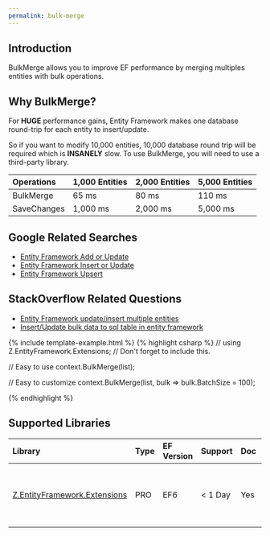 ```yaml
---
permalink: bulk-merge
---
```


## Introduction

BulkMerge allows you to improve EF performance by merging multiples entities with bulk operations.

## Why BulkMerge?

For **HUGE** performance gains, Entity Framework makes one database round-trip for each entity to insert/update.

So if you want to modify 10,000 entities, 10,000 database round trip will be required which is **INSANELY** slow. To use BulkMerge, you will need to use a third-party library.

|Operations	|1,000 Entities	|2,000 Entities	|5,000 Entities|
|:----------|:----------|:----------|:----------|
|BulkMerge	|65 ms	|80 ms	|110 ms|
|SaveChanges	|1,000 ms	|2,000 ms	|5,000 ms|

## Google Related Searches

 - [Entity Framework Add or Update](https://www.google.com/search?q=entity+framework+add+or+update)
 - [Entity Framework Insert or Update](https://www.google.com/search?q=entity+framework+insert+or+update)
 - [Entity Framework Upsert](https://www.google.com/search?q=entity+framework+upsert)

## StackOverflow Related Questions

 - [Entity Framework update/insert multiple entities](https://stackoverflow.com/questions/39656794/entity-framework-update-insert-multiple-entities)
 - [Insert/Update bulk data to sql table in entity framework](https://stackoverflow.com/questions/37749818/insert-update-bulk-data-to-sql-table-in-entity-framework)

{% include template-example.html %} 
{% highlight csharp %}
// using Z.EntityFramework.Extensions; // Don't forget to include this.

// Easy to use
context.BulkMerge(list);

// Easy to customize
context.BulkMerge(list, bulk => bulk.BatchSize = 100);

{% endhighlight %}

## Supported Libraries

|Library	|Type	|EF Version	|Support	|Doc	|Features|
|:----------|:----------|:----------|:----------|:----------|:----------|
|[Z.EntityFramework.Extensions](/ef-extensions)	|PRO	|EF6	|< 1 Day	|Yes	| Bulk SaveChanges<br>Bulk Insert<br>Bulk Update<br>Bulk Delete<br>Bulk Merge|
